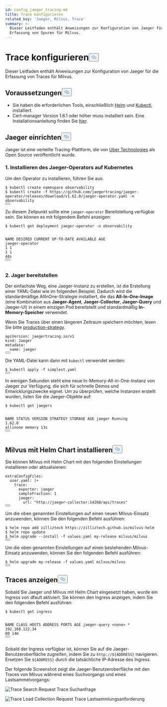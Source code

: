 ```yaml
---
id: config_jaeger_tracing.md
title: Trace konfigurieren
related_key: 'Jaeger, Milvus, Trace'
summary: >-
  Dieser Leitfaden enthält Anweisungen zur Konfiguration von Jaeger für die
  Erfassung von Spuren für Milvus.
---
```

<h1 id="Configure-Trace" class="common-anchor-header">Trace konfigurieren<button data-href="#Configure-Trace" class="anchor-icon" translate="no">
      <svg translate="no"
        aria-hidden="true"
        focusable="false"
        height="20"
        version="1.1"
        viewBox="0 0 16 16"
        width="16"
      >
        <path
          fill="#0092E4"
          fill-rule="evenodd"
          d="M4 9h1v1H4c-1.5 0-3-1.69-3-3.5S2.55 3 4 3h4c1.45 0 3 1.69 3 3.5 0 1.41-.91 2.72-2 3.25V8.59c.58-.45 1-1.27 1-2.09C10 5.22 8.98 4 8 4H4c-.98 0-2 1.22-2 2.5S3 9 4 9zm9-3h-1v1h1c1 0 2 1.22 2 2.5S13.98 12 13 12H9c-.98 0-2-1.22-2-2.5 0-.83.42-1.64 1-2.09V6.25c-1.09.53-2 1.84-2 3.25C6 11.31 7.55 13 9 13h4c1.45 0 3-1.69 3-3.5S14.5 6 13 6z"
        ></path>
      </svg>
    </button></h1><p>Dieser Leitfaden enthält Anweisungen zur Konfiguration von Jaeger für die Erfassung von Traces für Milvus.</p>
<h2 id="Prerequisites" class="common-anchor-header">Voraussetzungen<button data-href="#Prerequisites" class="anchor-icon" translate="no">
      <svg translate="no"
        aria-hidden="true"
        focusable="false"
        height="20"
        version="1.1"
        viewBox="0 0 16 16"
        width="16"
      >
        <path
          fill="#0092E4"
          fill-rule="evenodd"
          d="M4 9h1v1H4c-1.5 0-3-1.69-3-3.5S2.55 3 4 3h4c1.45 0 3 1.69 3 3.5 0 1.41-.91 2.72-2 3.25V8.59c.58-.45 1-1.27 1-2.09C10 5.22 8.98 4 8 4H4c-.98 0-2 1.22-2 2.5S3 9 4 9zm9-3h-1v1h1c1 0 2 1.22 2 2.5S13.98 12 13 12H9c-.98 0-2-1.22-2-2.5 0-.83.42-1.64 1-2.09V6.25c-1.09.53-2 1.84-2 3.25C6 11.31 7.55 13 9 13h4c1.45 0 3-1.69 3-3.5S14.5 6 13 6z"
        ></path>
      </svg>
    </button></h2><ul>
<li>Sie haben die erforderlichen Tools, einschließlich <a href="https://helm.sh/docs/intro/install/">Helm</a> und <a href="https://kubernetes.io/docs/tasks/tools/">Kubectl</a>, installiert.</li>
<li>Cert-manager Version 1.6.1 oder höher muss installiert sein. Eine Installationsanleitung finden Sie <a href="https://cert-manager.io/v1.6-docs/installation/#default-static-install">hier</a>.</li>
</ul>
<h2 id="Deply-Jaeger" class="common-anchor-header">Jaeger einrichten<button data-href="#Deply-Jaeger" class="anchor-icon" translate="no">
      <svg translate="no"
        aria-hidden="true"
        focusable="false"
        height="20"
        version="1.1"
        viewBox="0 0 16 16"
        width="16"
      >
        <path
          fill="#0092E4"
          fill-rule="evenodd"
          d="M4 9h1v1H4c-1.5 0-3-1.69-3-3.5S2.55 3 4 3h4c1.45 0 3 1.69 3 3.5 0 1.41-.91 2.72-2 3.25V8.59c.58-.45 1-1.27 1-2.09C10 5.22 8.98 4 8 4H4c-.98 0-2 1.22-2 2.5S3 9 4 9zm9-3h-1v1h1c1 0 2 1.22 2 2.5S13.98 12 13 12H9c-.98 0-2-1.22-2-2.5 0-.83.42-1.64 1-2.09V6.25c-1.09.53-2 1.84-2 3.25C6 11.31 7.55 13 9 13h4c1.45 0 3-1.69 3-3.5S14.5 6 13 6z"
        ></path>
      </svg>
    </button></h2><p>Jaeger ist eine verteilte Tracing-Plattform, die von <a href="http://uber.github.io/">Uber Technologies</a> als Open Source veröffentlicht wurde.</p>
<h3 id="1-Installing-the-Jaeger-Operator-on-Kubernetes" class="common-anchor-header">1. Installieren des Jaeger-Operators auf Kubernetes</h3><p>Um den Operator zu installieren, führen Sie aus:</p>
<pre><code translate="no" class="language-shell">$ kubectl create namespace observability
$ kubectl create -f https://github.com/jaegertracing/jaeger-operator/releases/download/v1.62.0/jaeger-operator.yaml -n observability
<button class="copy-code-btn"></button></code></pre>
<p>Zu diesem Zeitpunkt sollte eine <code translate="no">jaeger-operator</code> Bereitstellung verfügbar sein. Sie können es mit folgendem Befehl anzeigen:</p>
<pre><code translate="no" class="language-shell">$ kubectl <span class="hljs-keyword">get</span> deployment jaeger-<span class="hljs-keyword">operator</span> -n observability

NAME              DESIRED   CURRENT   UP-TO-DATE   AVAILABLE   AGE
jaeger-<span class="hljs-keyword">operator</span>   <span class="hljs-number">1</span>         <span class="hljs-number">1</span>         <span class="hljs-number">1</span>            <span class="hljs-number">1</span>           <span class="hljs-number">48</span>s
<button class="copy-code-btn"></button></code></pre>
<h3 id="2-Deploy-Jager" class="common-anchor-header">2. Jager bereitstellen</h3><p>Der einfachste Weg, eine Jaeger-Instanz zu erstellen, ist die Erstellung einer YAML-Datei wie im folgenden Beispiel. Dadurch wird die standardmäßige AllInOne-Strategie installiert, die das <strong>All-In-One-Image</strong> (eine Kombination aus <strong>Jaeger-Agent</strong>, <strong>Jaeger-Collector</strong>, <strong>Jaeger-Query</strong> und Jaeger-UI) in einem einzigen Pod bereitstellt und standardmäßig <strong>In-Memory-Speicher</strong> verwendet.</p>
<p>Wenn Sie Traces über einen längeren Zeitraum speichern möchten, lesen Sie bitte <a href="https://www.jaegertracing.io/docs/1.62/operator/#production-strategy">production-strategy</a>.</p>
<pre><code translate="no" class="language-yaml">apiVersion: jaegertracing.io/v1
kind: Jaeger
metadata:
  name: jaeger
<button class="copy-code-btn"></button></code></pre>
<p>Die YAML-Datei kann dann mit <code translate="no">kubectl</code> verwendet werden:</p>
<pre><code translate="no" class="language-shell">$ kubectl apply -f simplest.yaml
<button class="copy-code-btn"></button></code></pre>
<p>In wenigen Sekunden steht eine neue In-Memory-All-in-One-Instanz von Jaeger zur Verfügung, die sich für schnelle Demos und Entwicklungszwecke eignet. Um zu überprüfen, welche Instanzen erstellt wurden, listen Sie die Jaeger-Objekte auf:</p>
<pre><code translate="no" class="language-shell">$ kubectl <span class="hljs-keyword">get</span> jaegers

NAME     STATUS    VERSION   STRATEGY   STORAGE   AGE
jaeger   Running   <span class="hljs-number">1.62</span><span class="hljs-number">.0</span>    allinone   memory    <span class="hljs-number">13</span>s
<button class="copy-code-btn"></button></code></pre>
<h2 id="Install-Milvus-with-Helm-Chart" class="common-anchor-header">Milvus mit Helm Chart installieren<button data-href="#Install-Milvus-with-Helm-Chart" class="anchor-icon" translate="no">
      <svg translate="no"
        aria-hidden="true"
        focusable="false"
        height="20"
        version="1.1"
        viewBox="0 0 16 16"
        width="16"
      >
        <path
          fill="#0092E4"
          fill-rule="evenodd"
          d="M4 9h1v1H4c-1.5 0-3-1.69-3-3.5S2.55 3 4 3h4c1.45 0 3 1.69 3 3.5 0 1.41-.91 2.72-2 3.25V8.59c.58-.45 1-1.27 1-2.09C10 5.22 8.98 4 8 4H4c-.98 0-2 1.22-2 2.5S3 9 4 9zm9-3h-1v1h1c1 0 2 1.22 2 2.5S13.98 12 13 12H9c-.98 0-2-1.22-2-2.5 0-.83.42-1.64 1-2.09V6.25c-1.09.53-2 1.84-2 3.25C6 11.31 7.55 13 9 13h4c1.45 0 3-1.69 3-3.5S14.5 6 13 6z"
        ></path>
      </svg>
    </button></h2><p>Sie können Milvus mit Helm Chart mit den folgenden Einstellungen installieren oder aktualisieren:</p>
<pre><code translate="no" class="language-yaml"><span class="hljs-attr">extraConfigFiles</span>:
  user.<span class="hljs-property">yaml</span>: |+
    <span class="hljs-attr">trace</span>:
      <span class="hljs-attr">exporter</span>: jaeger
      <span class="hljs-attr">sampleFraction</span>: <span class="hljs-number">1</span>
      <span class="hljs-attr">jaeger</span>:
        <span class="hljs-attr">url</span>: <span class="hljs-string">&quot;http://jaeger-collector:14268/api/traces&quot;</span>
<button class="copy-code-btn"></button></code></pre>
<p>Um die oben genannten Einstellungen auf einen neuen Milvus-Einsatz anzuwenden, können Sie den folgenden Befehl ausführen:</p>
<pre><code translate="no" class="language-shell">$ helm repo add zilliztech https://zilliztech.github.io/milvus-helm
$ helm repo update
$ helm upgrade --install -f values.yaml my-release milvus/milvus
<button class="copy-code-btn"></button></code></pre>
<p>Um die oben genannten Einstellungen auf einen bestehenden Milvus-Einsatz anzuwenden, können Sie den folgenden Befehl ausführen:</p>
<pre><code translate="no" class="language-shell">$ helm upgrade my-release -f values.yaml milvus/milvus
<button class="copy-code-btn"></button></code></pre>
<h2 id="View-Traces" class="common-anchor-header">Traces anzeigen<button data-href="#View-Traces" class="anchor-icon" translate="no">
      <svg translate="no"
        aria-hidden="true"
        focusable="false"
        height="20"
        version="1.1"
        viewBox="0 0 16 16"
        width="16"
      >
        <path
          fill="#0092E4"
          fill-rule="evenodd"
          d="M4 9h1v1H4c-1.5 0-3-1.69-3-3.5S2.55 3 4 3h4c1.45 0 3 1.69 3 3.5 0 1.41-.91 2.72-2 3.25V8.59c.58-.45 1-1.27 1-2.09C10 5.22 8.98 4 8 4H4c-.98 0-2 1.22-2 2.5S3 9 4 9zm9-3h-1v1h1c1 0 2 1.22 2 2.5S13.98 12 13 12H9c-.98 0-2-1.22-2-2.5 0-.83.42-1.64 1-2.09V6.25c-1.09.53-2 1.84-2 3.25C6 11.31 7.55 13 9 13h4c1.45 0 3-1.69 3-3.5S14.5 6 13 6z"
        ></path>
      </svg>
    </button></h2><p>Sobald Sie Jaeger und Milvus mit Helm Chart eingesetzt haben, wurde ein Ingress von dfault aktiviert. Sie können den Ingress anzeigen, indem Sie den folgenden Befehl ausführen:</p>
<pre><code translate="no" class="language-shell">$ kubectl <span class="hljs-keyword">get</span> ingress

NAME           CLASS    HOSTS   ADDRESS         PORTS   AGE
jaeger-query   &lt;none&gt;   *       <span class="hljs-number">192.168</span><span class="hljs-number">.122</span><span class="hljs-number">.34</span>  <span class="hljs-number">80</span>      <span class="hljs-number">14</span>m
<button class="copy-code-btn"></button></code></pre>
<p>Sobald der Ingress verfügbar ist, können Sie auf die Jaeger-Benutzeroberfläche zugreifen, indem Sie zu <code translate="no">http://${ADDRESS}</code> navigieren. Ersetzen Sie <code translate="no">${ADDRESS}</code> durch die tatsächliche IP-Adresse des Ingress.</p>
<p>Der folgende Screenshot zeigt die Jaeger-Benutzeroberfläche mit den Traces von Milvus während eines Suchvorgangs und eines Lastsammelvorgangs:</p>
<p>
  
   <span class="img-wrapper"> <img translate="no" src="/docs/v2.4.x/assets/jaeger-trace-search.PNG" alt="Trace Search Request" class="doc-image" id="trace-search-request" />
   </span> <span class="img-wrapper"> <span>Trace Suchanfrage</span> </span></p>
<p>
  
   <span class="img-wrapper"> <img translate="no" src="/docs/v2.4.x/assets/jaeger-trace-load.png" alt="Trace Load Collection Request" class="doc-image" id="trace-load-collection-request" />
   </span> <span class="img-wrapper"> <span>Trace Lastsammlungsanforderung</span> </span></p>
